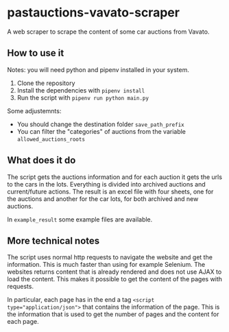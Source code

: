 # pastauctions-vavato-scraper
A web scraper to scrape the content of some car auctions from Vavato.

## How to use it

Notes: you will need python and pipenv installed in your system.

1. Clone the repository
2. Install the dependencies with `pipenv install`
3. Run the script with `pipenv run python main.py`

Some adjustemnts:
- You should change the destination folder `save_path_prefix`
- You can filter the "categories" of auctions from the variable `allowed_auctions_roots`

## What does it do

The script gets the auctions information and for each auction it gets the urls to the cars in the lots. Everything is divided into archived auctions and current/future actions. The result is an excel file with four sheets, one for the auctions and another for the car lots, for both archived and new auctions. 

In `example_result` some example files are available.

## More technical notes

The script uses normal http requests to navigate the website and get the information. This is much faster than using for example Selenium. The websites returns content that is already rendered and does not use AJAX to load the content. This makes it possible to get the content of the pages with requests.

In particular, each page has in the end a tag `<script type="application/json">` that contains the information of the page. This is the information that is used to get the number of pages and the content for each page.
